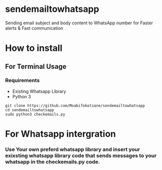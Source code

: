 # sendemailtowhatsapp
Sending email subject and body content to WhatsApp number for Faster alerts &amp; Fast communication 

# How to install 
## For Terminal Usage
### Requirements
- Existing Whatsapp Library
- Python 3 

```linux
git clone https://github.com/Moabifokotsane/sendemailtowhatsapp
cd sendemailtowhatsapp
sudo python3 checkemails.py 
```

# For Whatsapp intergration 
### Use Your own preferd whatsapp library and insert your exixsting whatsapp library code that sends messages to your whatsapp in the checkemails.py code.
